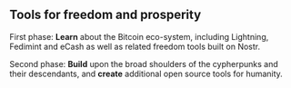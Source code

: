 ## Tools for freedom and prosperity

First phase: **Learn** about the Bitcoin eco-system, including Lightning, Fedimint and eCash as well as related freedom tools built on Nostr.

Second phase: **Build** upon the broad shoulders of the cypherpunks and their descendants, and **create** additional open source tools for humanity.


